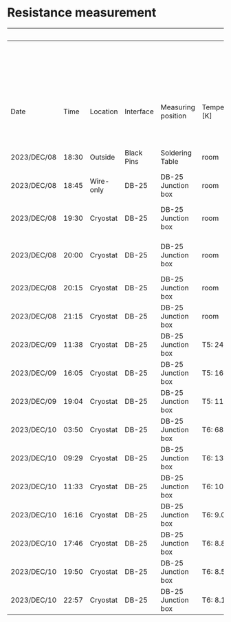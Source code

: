 # Resistance measurement

|             |       |           |            |                    |                 |                                        | Channel  | CH7             | CH8        | CH9                       | CH10               | CH11            | CH12  |
|-------------|-------|-----------|------------|--------------------|-----------------|----------------------------------------|----------|-----------------|------------|---------------------------|--------------------|-----------------|-------|
|             |       |           |            |                    |                 |                                        | DB25-Pin | 1-14            | 3-16       | 5-18                      | 7-20               | 9-22            | 11-24 |
|             |       |           |            |                    |                 |                                        | Detector | 3x3NTD          | NoNTD      | LMO-NTD                   | 1 MΩ               | 3x1NTD          | 19T20 |
| Date        | Time  | Location  | Interface  | Measuring position | Temperature [K] | Comment                                | Comment  | 3 mm * 3 mm NTD | P-Cu wires | 20 mm * 20 mm * 20 mm LMO | Reference resistor | 3 mm * 1 mm NTD | USTC  |
| 2023/DEC/08 | 18:30 | Outside   | Black Pins | Soldering Table    | room            | LMO-NTD with NbTi and golden wires     | R [Ω]    | ---             | ---        | 58.1                      | ---                | ---             | ---   |
| 2023/DEC/08 | 18:45 | Wire-only | DB-25      | DB-25 Junction box | room            | Deducted impact of junction box        | R [Ω]    | ---             | ---        | 54.4                      | ---                | 54.4            | 52.8  |
| 2023/DEC/08 | 19:30 | Cryostat  | DB-25      | DB-25 Junction box | room            | Measurement before installing LMO-NTD  | R [Ω]    | 63.0            | 81.7       | ---                       | 1.019 M            | 66.7            | 65.0  |
| 2023/DEC/08 | 20:00 | Cryostat  | DB-25      | DB-25 Junction box | room            | Measurement after installing LMO-NTD   | R [Ω]    | 63.1            | 63.0       | 110.3                     | 1.020 M            | 66.7            | 65.0  |
| 2023/DEC/08 | 20:15 | Cryostat  | DB-25      | DB-25 Junction box | room            | Measurement after closing first vessel | R [Ω]    | 63.0            | 62.4       | 110.2                     | 1.016 M            | 66.7            | 64.9  |
| 2023/DEC/08 | 21:15 | Cryostat  | DB-25      | DB-25 Junction box | room            | Measurement after closing all vessels  | R [Ω]    | 63.2            | 62.6       | 110.3                     | 1.019 M            | 66.8            | 65.1  |
| 2023/DEC/09 | 11:38 | Cryostat  | DB-25      | DB-25 Junction box | T5: 245         | Measurement during cooling down        | R [Ω]    | 60.6            | 60.4       | 107.9                     | 1.040 M            | 64.1            | 62.6  |
| 2023/DEC/09 | 16:05 | Cryostat  | DB-25      | DB-25 Junction box | T5: 160.8       | Measurement during cooling down        | R [Ω]    | 58.5            | 59.4       | 104.8                     | 1.108 M            | 61.2            | 60.4  |
| 2023/DEC/09 | 19:04 | Cryostat  | DB-25      | DB-25 Junction box | T5: 116.1       | Measurement during cooling down        | R [Ω]    | 57.1            | 137.7      | 103.3                     | 1.192 M            | 59.3            | 58.9  |
| 2023/DEC/10 | 03:50 | Cryostat  | DB-25      | DB-25 Junction box | T6: 68.92       | Measurement during cooling down        | R [Ω]    | 54.5            | 124.6      | 100.0                     | 1.714 M            | 57.1            | 56.2  |
| 2023/DEC/10 | 09:29 | Cryostat  | DB-25      | DB-25 Junction box | T6: 13.6        | Measurement during cooling down        | R [Ω]    | 62.6            | 72.8       | 99.8                      | 4.99 M             | 70.6            | 55.3  |
| 2023/DEC/10 | 11:33 | Cryostat  | DB-25      | DB-25 Junction box | T6: 10.4        | Measurement during cooling down        | R [Ω]    | 66.4            | 74.1       | 99.9                      | 6.46 M             | 72.4            | 55.2  |
| 2023/DEC/10 | 16:16 | Cryostat  | DB-25      | DB-25 Junction box | T6: 9.07        | Measurement during cooling down        | R [Ω]    | 69.5            | 73.6       | 99.6                      | 7.68 M             | 73.5            | 55.0  |
| 2023/DEC/10 | 17:46 | Cryostat  | DB-25      | DB-25 Junction box | T6: 8.83        | Measurement during cooling down        | R [Ω]    | 70.2            | 73.6       | 98.6                      | 8.01 M             | 73.7            | 55.0  |
| 2023/DEC/10 | 19:50 | Cryostat  | DB-25      | DB-25 Junction box | T6: 8.52        | Measurement during cooling down        | R [Ω]    | 69.1            | 73.6       | 96.5                      | 8.40 M             | 73.8            | 54.8  |
| 2023/DEC/10 | 22:57 | Cryostat  | DB-25      | DB-25 Junction box | T6: 8.18        | Measurement during cooling down        | R [Ω]    | 62.2            | 74.9       | 95.3                      | 9.07 M             | 74.7            | 55.0  |
